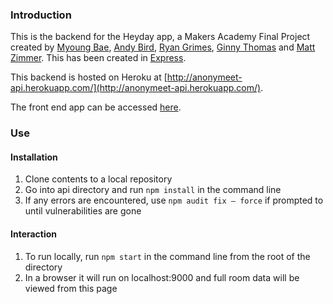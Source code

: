 ### Introduction

This is the backend for the Heyday app, a Makers Academy Final Project created by [Myoung Bae](https://github.com/mhbae-dev), [Andy Bird](https://github.com/Andybird88), [Ryan Grimes](https://github.com/RPGrimes), [Ginny Thomas](https://github.com/ginnyamazed) and [Matt Zimmer](https://github.com/Zimmja). This has been created in [Express](https://expressjs.com/).

This backend is hosted on Heroku at [http://anonymeet-api.herokuapp.com/](http://anonymeet-api.herokuapp.com/).

The front end app can be accessed [here](https://github.com/RPGrimes/heyday).

### Use

#### Installation

1. Clone contents to a local repository
2. Go into api directory and run `npm install` in the command line
3. If any errors are encountered, use `npm audit fix — force` if prompted to until vulnerabilities are gone

#### Interaction

1. To run locally, run `npm start` in the command line from the root of the directory
2. In a browser it will run on localhost:9000 and full room data will be viewed from this page
